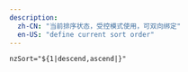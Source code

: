 ```yaml
---
description:
  zh-CN: "当前排序状态，受控模式使用，可双向绑定"
  en-US: "define current sort order"
---
```


```html
nzSort="${1|descend,ascend|}"
```
